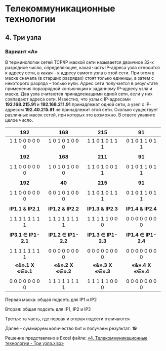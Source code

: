 # Телекоммуникационные технологии

## 4. Три узла

### Вариант «А»

В терминологии сетей TCP/IP маской сети называется двоичное 32-х разрядное число, определяющее, какая часть IP-адреса узла относится к адресу сети, а какая – к адресу самого узла в этой сети. При этом в маске сначала (в старших разрядах) стоят только единицы, а затем с некоторого разряда – только нули. Адрес сети получается в результате применения поразрядной конъюнкции к заданному IP-адресу узла и маске. Два узла считаются принадлежащими одной сети, если у них совпадают адреса сети.
Известно, что узлы с IP-адресами **192.168.215.91** и **192.168.211.91** принадлежат одной сети, а узел с IP-адресом **192.40.215.91** не принадлежит этой сети. Сколько существует различных масок сетей, при которых это возможно. В ответе укажите целое число.

| **192**             | **168**             | **215**             | **91**              |
|:---------------:|:---------------:|:---------------:|:---------------:|
| 1	1	0	0	0	0	0	0 | 1	0	1	0	1	0	0	0 | 1	1	0	1	0	1	1	1 | 0	1	0	1	1	0	1	1 |
|                 |                 |                 |                 |
| **192**             | **168**             | **211**             | **91**              |
|                 |                 |                 |                 |
| 1	1	0	0	0	0	0	0 | 1	0	1	0	1	0	0	0 | 1	1	0	1	0	0	1	1 | 0	1	0	1	1	0	1	1 |
|                 |                 |                 |                 |
| **192**             | **40**              | **215**             | **91**              |
|                 |                 |                 |                 |
| 1	1	0	0	0	0	0	0 | 0	0	1	0	1	0	0	0 | 1	1	0	1	0	1	1	1 | 0	1	0	1	1	0	1	1 |
|                 |                 |                 |                 |
|**IP1.1 & IP2.1**   | **IP1.2 & IP2.2**   | **IP1.3 & IP2.3**   | **IP1.4 & IP2.4**   |
|                 |                 |                 |                 |
| 1	1	1	1	1	1	1	1 | 1	1	1	1	1	1	1	1 | 1	1	1	1	1	0	0	0 | 0	0	0	0	0	0	0	0 |
|                 |                 |                 |                 |
| **IP3.1 ∈ IP1-2.1** | **IP1.2 ∈ IP1-2.2** | **IP1.3 ∈ IP1-2.3** | **IP1.4 ∈ IP1-2.4** |
|                 |                 |                 |                 |
| 1	1	1	1	1	1	1	1 | 0	0	0	0	0	0	0	0 | 0	0	0	0	0	0	0	0 | 0	0	0	0	0	0	0	0 |
| **«&».1 X «∈».1**   | **«&».2 X «∈».2**  | **«&».3 X «∈».3**  | **«&».4 X «∈».4**   |
|                 |                 |                 |                 |
| 0 0 0 0 0 0 0 0 | 1	1	1	1	1	1	1	1 | 1	1	1	1	1	0	0	0 | 0	0	0	0	0	0	0	0 |

Первая маска: общая подсеть для IP1 и IP2

Вторая: общая подсеть для IP1, IP2 и IP3

Третья: та часть, где первая и вторая подсети отличаются

Далее - суммируем количество бит и получаем результат: **19**

Решение представлено в Excel файле: [«4. Телекоммуникационные технологии - Три узла.xlsx»](4.%20Телекоммуникационные%20технологии%20-%20Три%20узла.xlsx) 

